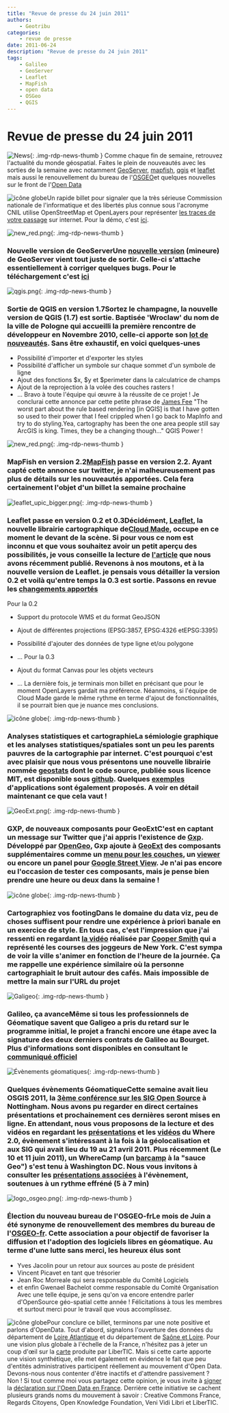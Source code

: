 ```yaml
---
title: "Revue de presse du 24 juin 2011"
authors:
    - Geotribu
categories:
    - revue de presse
date: 2011-06-24
description: "Revue de presse du 24 juin 2011"
tags:
    - Galileo
    - GeoServer
    - Leaflet
    - MapFish
    - open data
    - OSGeo
    - QGIS
---
```


# Revue de presse du 24 juin 2011

![News](https://cdn.geotribu.fr/img/internal/icons-rdp-news/news.png "Icône news générique"){: .img-rdp-news-thumb }
Comme chaque fin de semaine, retrouvez l'actualité du monde géospatial. Faites le plein de nouveautés avec les sorties de la semaine avec notamment [GeoServer](#geoserver), [mapfish](#mapfish), [qgis](#qgis) et [leaflet](#leaflet) mais aussi le renouvellement du bureau de l'[OSGEO](#osgeo)et quelques nouvelles sur le front de l'[Open Data](#opendata)

![icône globe](https://cdn.geotribu.fr/img/internal/icons-rdp-news/world.png)Un rapide billet pour signaler que la très sérieuse Commission nationale de l'informatique et des libertés plus connue sous l'acronyme CNIL utilise OpenStreetMap et OpenLayers pour représenter [les traces de votre passage](http://www.cnil.fr/la-cnil/actu-cnil/article/article/surfer-sur-internet-ca-laisse-des-traces-faites-en-lexperience/?tx_ttnews%5BbackPid%5D=2&cHash=b3696226fd) sur internet. Pour la démo, c'est [ici](http://www.cnil.fr/vos-libertes/vos-traces/).

![new_red.png](http://www.geotribu.net/sites/default/files/Tuto/img/Blog/new_red.png){: .img-rdp-news-thumb }

### Nouvelle version de GeoServerUne [nouvelle version](http://permalink.gmane.org/gmane.comp.gis.geoserver.user/28347) (mineure) de GeoServer vient tout juste de sortir. Celle-ci s'attache essentiellement à corriger quelques bugs. Pour le téléchargement c'est [ici](http://sourceforge.net/projects/geoserver/files/GeoServer/)

![qgis.png](https://cdn.geotribu.fr/img/logos-icones/logiciels_librairies/qgis.png){: .img-rdp-news-thumb }

### Sortie de QGIS en version 1.7Sortez le champagne, la nouvelle version de QGIS (1.7) est sortie. Baptisée 'Wroclaw' du nom de la ville de Pologne qui accueilli la première rencontre de développeur en Novembre 2010, celle-ci apporte son [lot de nouveautés](http://qgis.org/component/content/article/127-qgis-1-7-release.html). Sans être exhaustif, en voici quelques-unes

* Possibilité d'importer et d'exporter les styles
* Possibilité d'afficher un symbole sur chaque sommet d'un symbole de ligne
* Ajout des fonctions $x, $y et $perimeter dans la calculatrice de champs
* Ajout de la reprojection à la volée des couches rasters !
* ...
Bravo à toute l'équipe qui œuvre à la réussite de ce projet ! Je conclurai cette annonce par cette petite phrase de [James Fee](http://www.spatiallyadjusted.com/2011/06/06/is-qgis-a-drop-in-replacement-for-arcview/) "The worst part about the rule based rendering [in QGIS] is that I have gotten so used to their power that I feel crippled when I go back to MapInfo and try to do styling.Yea, cartography has been the one area people still say ArcGIS is king. Times, they be a changing though…" QGIS Power !

![new_red.png](http://www.geotribu.net/sites/default/files/Tuto/img/Blog/new_red.png){: .img-rdp-news-thumb }

### MapFish en version 2.2[MapFish](http://pypi.python.org/pypi/mapfish/2.2) passe en version 2.2. Ayant capté cette annonce sur twitter, je n'ai malheureusement pas plus de détails sur les nouveautés apportées. Cela fera certainement l'objet d'un billet la semaine prochaine

![leaflet_upic_bigger.png](https://cdn.geotribu.fr/img/logos-icones/logiciels_librairies/leaflet.png){: .img-rdp-news-thumb }

### Leaflet passe en version 0.2 et 0.3Décidément, [Leaflet](http://leaflet.cloudmade.com/), la nouvelle librairie cartographique de[Cloud Made](http://cloudmade.com/), occupe en ce moment le devant de la scène. Si pour vous ce nom est inconnu et que vous souhaitez avoir un petit aperçu des possibilités, je vous conseille la lecture de [l'article](http://www.geotribu.net/?q=node/423) que nous avons récemment publié. Revenons à nos moutons, et à la nouvelle version de Leaflet. je pensais vous détailler la version 0.2 et voilà qu'entre temps la 0.3 est sortie. Passons en revue les [changements apportés](https://github.com/CloudMade/Leaflet/blob/master/CHANGELOG.md)

Pour la 0.2

* Support du protocole WMS et du format GeoJSON
* Ajout de différentes projections (EPSG:3857, EPSG:4326 etEPSG:3395)
* Possibilité d'ajouter des données de type ligne et/ou polygone
* ...
Pour la 0.3

* Ajout du format Canvas pour les objets vecteurs
* ...
La dernière fois, je terminais mon billet en précisant que pour le moment OpenLayers gardait ma préférence. Néanmoins, si l'équipe de Cloud Made garde le même rythme en terme d'ajout de fonctionnalités, il se pourrait bien que je nuance mes conclusions.

![icône globe](https://cdn.geotribu.fr/img/internal/icons-rdp-news/world.png){: .img-rdp-news-thumb }

### Analyses statistiques et cartographieLa sémiologie graphique et les analyses statistiques/spatiales sont un peu les parents pauvres de la cartographie par internet. C'est pourquoi c'est avec plaisir que nous vous présentons une nouvelle librairie nommée [geostats](http://gis.stackexchange.com/questions/11106/tiny-js-discretization-library-for-choropleth-representation) dont le code source, publiée sous licence MIT, est disponible sous [github](https://github.com/simogeo/geostats). Quelques [exemples](http://www.empreinte-urbaine.eu/mapping/geostats/) d'applications sont également proposés. A voir en détail maintenant ce que cela vaut !

![GeoExt.png](https://cdn.geotribu.fr/img/logos-icones/logiciels_librairies/geoext.png){: .img-rdp-news-thumb }

### GXP, de nouveaux composants pour GeoExtC'est en captant un message sur Twitter que j'ai appris l'existence de [Gxp](https://github.com/opengeo/gxp). Développé par [OpenGeo](http://opengeo.org/), Gxp ajoute à [GeoExt](http://www.geoext.org/) des composants supplémentaires comme un [menu pour les couches](http://opengeo.github.com/gxp/lib/menu/LayerMenu.html), un [viewer](http://opengeo.github.com/gxp/lib/widgets/Viewer.html) ou encore un panel pour [Google Street View](http://opengeo.github.com/gxp/lib/widgets/GoogleStreetViewPanel.html). Je n'ai pas encore eu l'occasion de tester ces composants, mais je pense bien prendre une heure ou deux dans la semaine !

![icône globe](https://cdn.geotribu.fr/img/internal/icons-rdp-news/world.png){: .img-rdp-news-thumb }

### Cartographiez vos footingDans le domaine du data viz, peu de choses suffisent pour rendre une expérience à priori banale en un exercice de style. En tous cas, c'est l'impression que j'ai ressenti en regardant [la vidéo](http://datablog.owni.fr/2011/06/20/new-york-en-courant/) réalisée par [Cooper Smith](http://cargocollective.com/coopersmith) qui a représenté les courses des joggeurs de New York. C'est sympa de voir la ville s'animer en fonction de l'heure de la journée. Ça me rappelle une expérience similaire où la personne cartographiait le bruit autour des cafés. Mais impossible de mettre la main sur l'URL du projet

![Galigeo](http://geotribu.net/sites/default/files/Tuto/img/Blog/galileo_logo.png){: .img-rdp-news-thumb }

### Galileo, ça avanceMême si tous les professionnels de Géomatique savent que Galigeo a pris du retard sur le programme initial, le projet a franchi encore une étape avec la signature des deux derniers contrats de Galileo au Bourget. Plus d'informations sont disponibles en consultant le [communiqué officiel](http://www.esa.int/esaCP/SEMMCA037PG_France_0.html)

![Évènements géomatiques](https://cdn.geotribu.fr/img/internal/icons-rdp-news/world.png){: .img-rdp-news-thumb }

### Quelques évènements GéomatiqueCette semaine avait lieu OSGIS 2011, la [3ème conférence sur les SIG Open Source](http://cgs.nottingham.ac.uk/~osgis11/os_home.html) à Nottingham. Nous avons pu regarder en direct certaines présentations et prochainement ces dernières seront mises en ligne. En attendant, nous vous proposons de la lecture et des vidéos en regardant les [présentations](http://where2conf.com/where2011/public/schedule/proceedings) et les [vidéos](http://blip.tv/oreilly-where-20-conference) du Where 2.0, évènement s'intéressant à la fois à la géolocalisation et aux SIG qui avait lieu du 19 au 21 avril 2011. Plus récemment (Le 10 et 11 juin 2011), un WhereCamp (un [barcamp](https://fr.wikipedia.org/wiki/BarCamp) à la "sauce Geo") s'est tenu à Washington DC. Nous vous invitons à consulter les [présentations associées](http://www.wherecampdc.org/2011/04/friday-ignite-spatial/) à l'évènement, soutenues à un rythme effréné (5 à 7 min)

![logo_osgeo.png](https://cdn.geotribu.fr/img/logos-icones/entreprises_association/osgeo.png){: .img-rdp-news-thumb }

### Élection du nouveau bureau de l'OSGEO-frLe mois de Juin a été synonyme de renouvellement des membres du bureau de l'[OSGEO-fr](http://osgeo.asso.fr/). Cette association a pour objectif de favoriser la diffusion et l'adoption des logiciels libres en géomatique. Au terme d'une lutte sans merci, les heureux élus sont

* Yves Jacolin pour un retour aux sources au poste de président
* Vincent Picavet en tant que trésorier
* Jean Roc Morreale qui sera responsable du Comité Logiciels
* et enfin Gwenael Bachelot comme responsable du Comité Organisation
Avec une telle équipe, je sens qu'on va encore entendre parler d'OpenSource géo-spatial cette année ! Félicitations à tous les membres et surtout merci pour le travail que vous accomplissez.

![icône globe](https://cdn.geotribu.fr/img/internal/icons-rdp-news/world.png)Pour conclure ce billet, terminons par une note positive et parlons d'OpenData. Tout d'abord, signalons l'ouverture des données du département de [Loire Atlantique](http://www.loire-atlantique.fr/jcms/cg_143631/ouverture-des-donnees-publiques-numeriques) et du département de [Saône et Loire](http://www.epsiplatform.eu/news/news/saone_et_loire_goes_open_data). Pour une vision plus globale à l'échelle de la France, n'hésitez pas à jeter un coup d'œil sur la [carte](http://www.flickr.com/photos/46243777@N07/5845821260/) produite par LiberTIC. Mais si cette carte apporte une vision synthétique, elle met également en évidence le fait que peu d'entités administratives participent réellement au mouvement d'Open Data. Devons-nous nous contenter d'être inactifs et d'attendre passivement ? Non ! Si tout comme moi vous partagez cette opinion, je vous invite à [signer](http://www.donneeslibres.info/signez) la [déclaration sur l'Open Data en France](http://www.donneeslibres.info/). Derrière cette initiative se cachent plusieurs grands noms du mouvement à savoir : Creative Commons France, Regards Citoyens, Open Knowledge Foundation, Veni Vidi Libri et LiberTIC.
